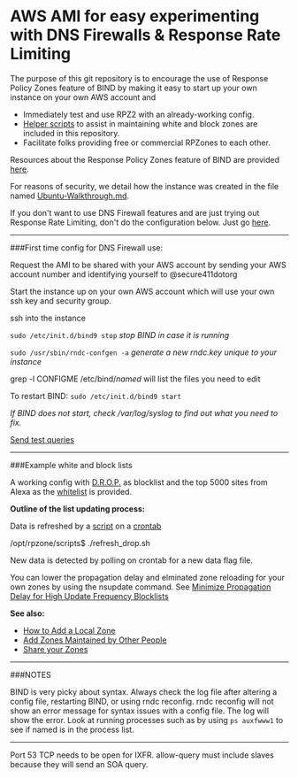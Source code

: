 AWS AMI for easy experimenting with DNS Firewalls & Response Rate Limiting
======

The purpose of this git repository is to encourage the use of Response Policy Zones feature of BIND by making it easy to start up your own instance on your own AWS account and 

* Immediately test and use RPZ2 with an already-working config.
* [Helper scripts](https://github.com/secure411dotorg/rpzone/tree/master/scripts) to assist in maintaining white and block zones are included in this repository.
* Facilitate folks providing free or commercial RPZones to each other. 

Resources about the Response Policy Zones feature of BIND are provided [here](https://github.com/secure411dotorg/rpzone/wiki/RPZ-Resources-Wiki-on-GitHub).

For reasons of security, we detail how the instance was created in the file named [Ubuntu-Walkthrough.md](https://github.com/secure411dotorg/rpzone/blob/master/Ubuntu-Walkthrough.md).

If you don't want to use DNS Firewall features and are just trying out Response Rate Limiting, don't do the configuration below. Just go [here](https://github.com/secure411dotorg/rpzone/wiki/Response-Rate-Limiting).

***
###First time config for DNS Firewall use:

Request the AMI to be shared with your AWS account by sending your AWS account number and identifying yourself to @secure411dotorg

Start the instance up on your own AWS account which will use your own ssh key and security group.

ssh into the instance

```sudo /etc/init.d/bind9 stop``` *stop BIND in case it is running*

```sudo /usr/sbin/rndc-confgen -a``` *generate a new rndc.key unique to your instance*

grep -l CONFIGME /etc/bind/*named* will list the files you need to edit

To restart BIND: ```sudo /etc/init.d/bind9 start``` 

*If BIND does not start, check /var/log/syslog to find out what you need to fix.*


[Send test queries](https://github.com/secure411dotorg/rpzone/wiki/Test-Queries) 

***
###Example white and block lists

A working config with [D.R.O.P.](http://www.spamhaus.org/drop/) as blocklist and the top 5000 sites from Alexa as the [whitelist](https://github.com/secure411dotorg/rpzone/wiki/Free-Whitelist-Response-Policy-Zones) is provided.

**Outline of the list updating process:**

Data is refreshed by a [script](https://github.com/secure411dotorg/rpzone/blob/master/scripts/refresh_drop.sh) on a [crontab](https://github.com/secure411dotorg/rpzone/blob/master/scripts/ubuntu.crontab)

/opt/rpzone/scripts$ ./refresh_drop.sh

New data is detected by polling on crontab for a new data flag file.
 
You can lower the propagation delay and elminated zone reloading for your own zones 
by using the nsupdate command. See [Minimize Propagation Delay for High Update Frequency Blocklists](https://github.com/secure411dotorg/rpzone/wiki/Minimize-Propagation-Delay-for-High-Update-Frequency-Blocklists)


**See also:**

* [How to Add a Local Zone](https://github.com/secure411dotorg/rpzone/wiki/How-to-Add-a-Local-Zone)
* [Add Zones Maintained by Other People](https://github.com/secure411dotorg/rpzone/wiki/Add-Zones-Maintained-by-Other-People)
* [Share your Zones](https://github.com/secure411dotorg/rpzone/wiki/Share-your-Zones)


***
###NOTES

BIND is very picky about syntax. Always check the log file after altering a config file, restarting BIND, or using rndc reconfig. rndc reconfig will not show an error message for syntax issues with a config file. The log will show the error. Look at running processes such as by using ```ps auxfwww1``` to see if named is in the process list.

***

Port 53 TCP needs to be open for IXFR. allow-query must include slaves because they will send an SOA query.

